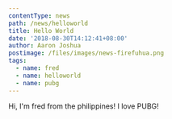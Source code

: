 ```yaml
---
contentType: news
path: /news/helloworld
title: Hello World
date: '2018-08-30T14:12:41+08:00'
author: Aaron Joshua
postimage: /files/images/news-firefuhua.png
tags:
  - name: fred
  - name: helloworld
  - name: pubg
---
```

Hi, I'm fred from the philippines! I love PUBG!
